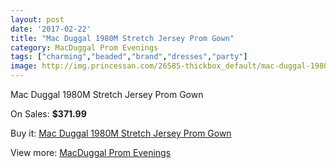 ```yaml
---
layout: post
date: '2017-02-22'
title: "Mac Duggal 1980M Stretch Jersey Prom Gown"
category: MacDuggal Prom Evenings
tags: ["charming","beaded","brand","dresses","party"]
image: http://img.princessan.com/26585-thickbox_default/mac-duggal-1980m-stretch-jersey-prom-gown.jpg
---
```

Mac Duggal 1980M Stretch Jersey Prom Gown

On Sales: **$371.99**
<a href="https://www.princessan.com/en/12201-mac-duggal-1980m-stretch-jersey-prom-gown.html"><amp-img layout="responsive" width="600" height="600" src="//img.princessan.com/26585-thickbox_default/mac-duggal-1980m-stretch-jersey-prom-gown.jpg" alt="Mac Duggal 1980M Stretch Jersey Prom Gown 0" /></a>
<a href="https://www.princessan.com/en/12201-mac-duggal-1980m-stretch-jersey-prom-gown.html"><amp-img layout="responsive" width="600" height="600" src="//img.princessan.com/26588-thickbox_default/mac-duggal-1980m-stretch-jersey-prom-gown.jpg" alt="Mac Duggal 1980M Stretch Jersey Prom Gown 1" /></a>
<a href="https://www.princessan.com/en/12201-mac-duggal-1980m-stretch-jersey-prom-gown.html"><amp-img layout="responsive" width="600" height="600" src="//img.princessan.com/26587-thickbox_default/mac-duggal-1980m-stretch-jersey-prom-gown.jpg" alt="Mac Duggal 1980M Stretch Jersey Prom Gown 2" /></a>
<a href="https://www.princessan.com/en/12201-mac-duggal-1980m-stretch-jersey-prom-gown.html"><amp-img layout="responsive" width="600" height="600" src="//img.princessan.com/26586-thickbox_default/mac-duggal-1980m-stretch-jersey-prom-gown.jpg" alt="Mac Duggal 1980M Stretch Jersey Prom Gown 3" /></a>

Buy it: [Mac Duggal 1980M Stretch Jersey Prom Gown](https://www.princessan.com/en/12201-mac-duggal-1980m-stretch-jersey-prom-gown.html "Mac Duggal 1980M Stretch Jersey Prom Gown")

View more: [MacDuggal Prom Evenings](https://www.princessan.com/en/87- "MacDuggal Prom Evenings")